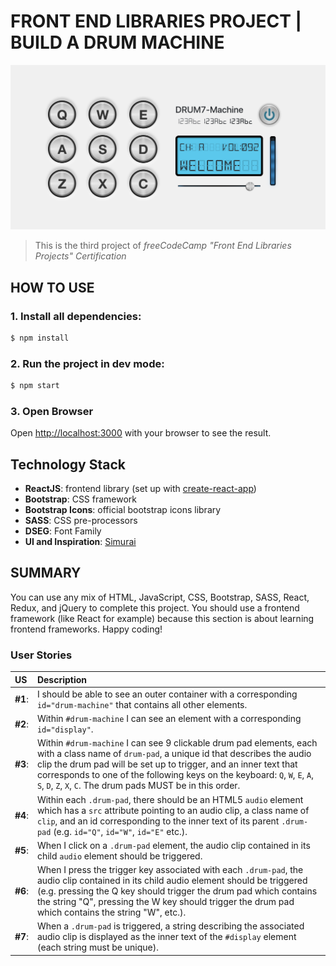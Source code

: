 # FRONT END LIBRARIES PROJECT | BUILD A DRUM MACHINE
![Project-preview](drum-machine-preview.png)
> This is the third project of _freeCodeCamp "Front End Libraries Projects" Certification_

## HOW TO USE

### 1. Install all dependencies: 
```bash
$ npm install
```

### 2. Run the project in dev mode:
```bash
$ npm start
```

### 3. Open Browser
Open [http://localhost:3000](http://localhost:3000) with your browser to see the result.


## Technology Stack

- **ReactJS**: frontend library (set up with [create-react-app](https://github.com/facebook/create-react-app))
- **Bootstrap**: CSS framework
- **Bootstrap Icons**: official bootstrap icons library
- **SASS**: CSS pre-processors
- **DSEG**: Font Family
- **UI and Inspiration**: [Simurai](https://github.com/simurai)

## SUMMARY

You can use any mix of HTML, JavaScript, CSS, Bootstrap, SASS, React, Redux, and jQuery to complete this project. You should use a frontend framework (like React for example) because this section is about learning frontend frameworks. Happy coding!

### User Stories

|    US    |        Description        |
| :------- | :------------------------ |
| **#1**:  | I should be able to see an outer container with a corresponding `id="drum-machine"` that contains all other elements. |
| **#2**:  | Within `#drum-machine` I can see an element with a corresponding `id="display"`. |
| **#3**:  | Within `#drum-machine` I can see 9 clickable drum pad elements, each with a class name of `drum-pad`, a unique id that describes the audio clip the drum pad will be set up to trigger, and an inner text that corresponds to one of the following keys on the keyboard: `Q`, `W`, `E`, `A`, `S`, `D`, `Z`, `X`, `C`. The drum pads MUST be in this order. |
| **#4**:  | Within each `.drum-pad`, there should be an HTML5 `audio` element which has a `src` attribute pointing to an audio clip, a class name of `clip`, and an id corresponding to the inner text of its parent `.drum-pad` (e.g. `id="Q"`, `id="W"`, `id="E"` etc.). |
| **#5**:  | When I click on a `.drum-pad` element, the audio clip contained in its child `audio` element should be triggered. |
| **#6**:  | When I press the trigger key associated with each `.drum-pad`, the audio clip contained in its child audio element should be triggered (e.g. pressing the Q key should trigger the drum pad which contains the string "Q", pressing the W key should trigger the drum pad which contains the string "W", etc.). |
| **#7**:  | When a `.drum-pad` is triggered, a string describing the associated audio clip is displayed as the inner text of the `#display` element (each string must be unique). |
